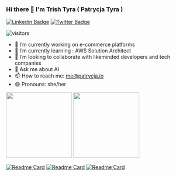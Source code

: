 ### Hi there 👋 I'm Trish Tyra ( Patrycja Tyra )

[![Linkedin Badge](https://img.shields.io/badge/-LinkedIn-0e76a8?style=flat-square&logo=Linkedin&logoColor=white)](https://www.linkedin.com/in/patrycja-tyra-77291524)
[![Twitter Badge](https://img.shields.io/badge/-Twitter-00acee?style=flat-square&logo=Twitter&logoColor=white)](https://twitter.com/patrycja_io)

![visitors](https://visitor-badge.glitch.me/badge?page_id=patrycja-io.patrycja-io)


- 🔭 I’m currently working on e-commerce platforms 
- 🌱 I’m currently learning : AWS Solution Architect
- 👯 I’m looking to collaborate with likeminded developers and tech companies
- 💬 Ask me about AI
- 📫 How to reach me: me@patrycja.io
- 😄 Pronouns: she/her

<p><img height="180em" src="https://github-readme-stats.vercel.app/api?username=patrycja-io&show_icons=true&hide_border=true&&count_private=true&include_all_commits=true&theme=synthwave" />
<img height="180em" src="https://github-readme-stats.vercel.app/api/top-langs/?username=patrycja-io&exclude_repo=KNN-Image-Classification&show_icons=true&hide_border=true&layout=compact&langs_count=8&theme=synthwave"/>

  </p>
  
  [![Readme Card](https://github-readme-stats.vercel.app/api/pin/?username=patrycja-io&repo=github-readme-stats)](https://patrycja-io.github.io/CurrencyExchanger/)
   [![Readme Card](https://github-readme-stats.vercel.app/api/pin/?username=patrycja-io&repo=github-readme-stats)](https://patrycja-io.github.io/CurrencyExchanger/)
 [![Readme Card](https://github-readme-stats.vercel.app/api/pin/?username=patrycja-io&repo=github-readme-stats)](https://patrycja-io.github.io/CurrencyExchanger/)

